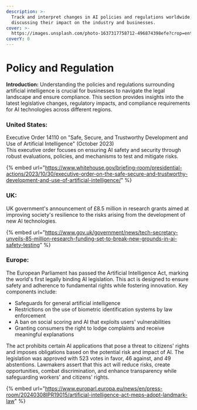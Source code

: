 ```yaml
---
description: >-
  Track and interpret changes in AI policies and regulations worldwide,
  discussing their impact on the industry and businesses.
cover: >-
  https://images.unsplash.com/photo-1637317758712-496874398efe?crop=entropy&cs=srgb&fm=jpg&ixid=M3wxOTcwMjR8MHwxfHNlYXJjaHw2fHxyZWd1bGF0aW9ufGVufDB8fHx8MTcxODY2NDE0Nnww&ixlib=rb-4.0.3&q=85
coverY: 0
---
```


# Policy and Regulation

**Introduction:** Understanding the policies and regulations surrounding artificial intelligence is crucial for businesses to navigate the legal landscape and ensure compliance. This section provides insights into the latest legislative changes, regulatory impacts, and compliance requirements for AI technologies across different regions.



### United States:

Executive Order 14110 on "Safe, Secure, and Trustworthy Development and Use of Artificial Intelligence" (October 2023)\
This executive order focuses on ensuring AI safety and security through robust evaluations, policies, and mechanisms to test and mitigate risks.

{% embed url="https://www.whitehouse.gov/briefing-room/presidential-actions/2023/10/30/executive-order-on-the-safe-secure-and-trustworthy-development-and-use-of-artificial-intelligence/" %}



### **UK:**

UK government's announcement of £8.5 million in research grants aimed at improving society's resilience to the risks arising from the development of new AI technologies.

{% embed url="https://www.gov.uk/government/news/tech-secretary-unveils-85-million-research-funding-set-to-break-new-grounds-in-ai-safety-testing" %}

### **Europe:**

The European Parliament has passed the Artificial Intelligence Act, marking the world's first legally binding AI legislation. This act is designed to ensure safety and adherence to fundamental rights while fostering innovation. Key components include:

* Safeguards for general artificial intelligence
* Restrictions on the use of biometric identification systems by law enforcement
* A ban on social scoring and AI that exploits users' vulnerabilities
* Granting consumers the right to lodge complaints and receive meaningful explanations

The act prohibits certain AI applications that pose a threat to citizens' rights and imposes obligations based on the potential risk and impact of AI. The legislation was approved with 523 votes in favor, 46 against, and 49 abstentions. Lawmakers assert that this act will reduce risks, create opportunities, combat discrimination, and enhance transparency while safeguarding workers' and citizens' rights.

{% embed url="https://www.europarl.europa.eu/news/en/press-room/20240308IPR19015/artificial-intelligence-act-meps-adopt-landmark-law" %}








